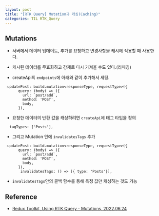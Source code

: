 ```yaml
---
layout: post
title: "[RTK Query] Mutation과 캐싱(Caching)"
categories: TIL RTK_Query
---
```


## Mutations

- 서버에서 데이터 업데이트, 추가를 요청하고 변경사항을 캐시에 적용할 때 사용한다.
- 캐시된 데이터를 무효화하고 강제로 다시 가져올 수도 있다.(리패칭)

- createApi의 `endpoints`에 아래와 같이 추가해서 세팅.


```
 updatePost: build.mutation<responseType, requestType>({
      query: (body) => ({
        url: `post/add`,
        method: 'POST',
        body,
      }),
```
- 요청한 데이터의 반환 값을 캐싱하려면 `createApi`에 태그 타입을 정의

```
  tagTypes: ['Posts'],
```

- 그리고 Mutation 안에 `invalidatesTags` 추가

```
 updatePost: build.mutation<responseType, requestType>({
      query: (body) => ({
        url: `post/add`,
        method: 'POST',
        body,
      }),
       invalidatesTags: () => [{ type: 'Posts'}],
```

- `invalidatesTags`안의 콜백 함수를 통해 특정 값만 캐싱하는 것도 가능

## Reference

- [Redux Toolkit, Using RTK Query - Mutations, 2022.06.24](https://redux-toolkit.js.org/rtk-query/usage/mutations)